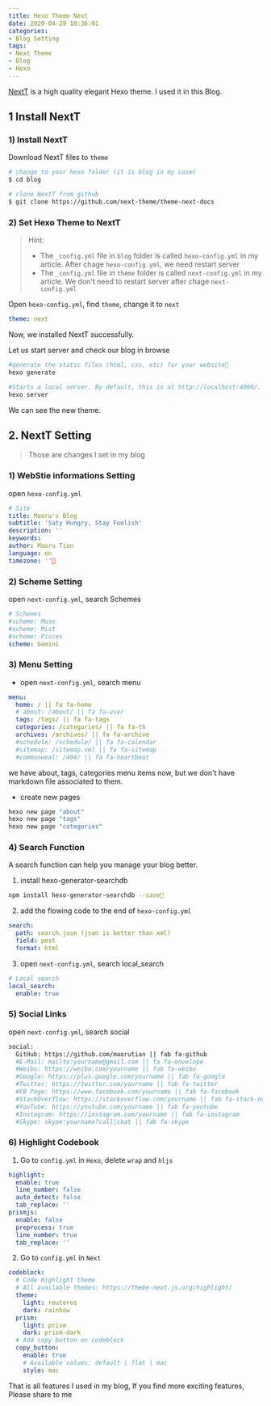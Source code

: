 ```yaml
---
title: Hexo Theme Next
date: 2020-04-29 10:36:01
categories: 
- Blog Setting
tags:
- Next Theme
- Blog
- Hexo
---
```

[NextT](https://theme-next.js.org/docs/getting-started/) is a high quality elegant Hexo theme. I used it in this Blog.

## 1 Install NextT

### 1) Install NextT

Download NextT files to ```theme```

```bash
# change to your hexo folder (it is blog in my case)
$ cd blog

# clone NextT from github
$ git clone https://github.com/next-theme/theme-next-docs
```
<!-- more -->

### 2) Set Hexo Theme to NextT
> Hint:
> * The ```_config.yml``` file in ```blog``` folder is called ```hexo-config.yml``` in my article.
>   After chage ```hexo-config.yml```, we need restart server  
> * The ```_config.yml``` file in ```theme``` folder is called ```next-config.yml```  in my article.
>   We don't need to restart server after chage ```next-config.yml```

Open ```hexo-config.yml```, find ```theme```, change it to ```next```

```yml
theme: next
```

Now, we installed NextT successfully.

Let us start server and check our blog in browse

```bash
#generate the static files (html, css, etc) for your website
hexo generate

#Starts a local server. By default, this is at http://localhost:4000/.
hexo server
```
We can see the new theme.

## 2. NextT Setting
> Those are changes I set in my blog

### 1) WebStie informations Setting
open ```hexo-config.yml```

```yml
# Site
title: Maoru's Blog
subtitle: 'Saty Hungry, Stay Foolish'
description: ''
keywords:
author: Maoru Tian
language: en
timezone: ''
```

### 2) Scheme Setting
open ```next-config.yml```, search Schemes

```yml
# Schemes
#scheme: Muse
#scheme: Mist
#scheme: Pisces
scheme: Gemini
```

### 3) Menu Setting

* open ```next-config.yml```, search menu

```yml
menu:
  home: / || fa fa-home
  # about: /about/ || fa fa-user
  tags: /tags/ || fa fa-tags
  categories: /categories/ || fa fa-th
  archives: /archives/ || fa fa-archive
  #schedule: /schedule/ || fa fa-calendar
  #sitemap: /sitemap.xml || fa fa-sitemap
  #commonweal: /404/ || fa fa-heartbeat
```
we have about, tags, categories menu items now, but we don't have markdown file associated to them.

* create new pages

```bash
hexo new page "about"
hexo new page "tags"
hexo new page "categories"
```

### 4) Search Function
A search function can help you manage your blog better.

1. install hexo-generator-searchdb

```bash
npm install hexo-generator-searchdb --save
```

2. add the flowing code to the end of ```hexo-config.yml```

```yml
search:
  path: search.json (json is better than xml)
  field: post
  format: html
```

3. open ```next-config.yml```, search local_search

```yml
# Local search
local_search:
  enable: true
```

### 5) Social Links
open ```next-config.yml```, search social

```bash
social:
  GitHub: https://github.com/maorutian || fab fa-github
  #E-Mail: mailto:yourname@gmail.com || fa fa-envelope
  #Weibo: https://weibo.com/yourname || fab fa-weibo
  #Google: https://plus.google.com/yourname || fab fa-google
  #Twitter: https://twitter.com/yourname || fab fa-twitter
  #FB Page: https://www.facebook.com/yourname || fab fa-facebook
  #StackOverflow: https://stackoverflow.com/yourname || fab fa-stack-overflow
  #YouTube: https://youtube.com/yourname || fab fa-youtube
  #Instagram: https://instagram.com/yourname || fab fa-instagram
  #Skype: skype:yourname?call|chat || fab fa-skype
```

### 6) Highlight Codebook

1. Go to `config.yml` in `Hexo`, delete `wrap` and `hljs`
```yml
highlight:
  enable: true
  line_number: false
  auto_detect: false
  tab_replace: ''
prismjs:
  enable: false
  preprocess: true
  line_number: true
  tab_replace: ''
```

2. Go to ```config.yml``` in `Next`
```yml
codeblock:
  # Code Highlight theme
  # All available themes: https://theme-next.js.org/highlight/
  theme:
    light: routeros
    dark: rainbow
  prism:
    light: prism
    dark: prism-dark
  # Add copy button on codeblock
  copy_button:
    enable: true
    # Available values: default | flat | mac
    style: mac
```

That is all features I used in my blog, If you find more exciting features, Please share to me

